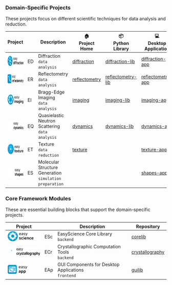 ### Domain-Specific Projects

These projects focus on different scientific techniques for data analysis and reduction.

| Project | | Description | 🏠<br/>Project<br/>Home | 📦<br/>Python<br/>Library | 💻<br/>Desktop<br/>Application |
|---------|-|-------------|-------------------------|---------------------------|---------------------------------|
| <picture><source media='(prefers-color-scheme: light)' srcset='https://raw.githubusercontent.com/easyscience/assets-branding/refs/heads/master/easydiffraction/logos/light.svg'><source media='(prefers-color-scheme: dark)' srcset='https://raw.githubusercontent.com/easyscience/assets-branding/refs/heads/master/easydiffraction/logos/dark.svg'><img src='https://raw.githubusercontent.com/easyscience/assets-branding/refs/heads/master/easydiffraction/logos/light.svg' height='32px' alt='EasyDiffraction'></picture> | ED | Diffraction<br/>`data analysis` | [diffraction] | [diffraction-lib] | [diffraction-app] |
| <picture><source media='(prefers-color-scheme: light)' srcset='https://raw.githubusercontent.com/easyscience/assets-branding/refs/heads/master/easyreflectometry/logos/light.svg'><source media='(prefers-color-scheme: dark)' srcset='https://raw.githubusercontent.com/easyscience/assets-branding/refs/heads/master/easyreflectometry/logos/dark.svg'><img src='https://raw.githubusercontent.com/easyscience/assets-branding/refs/heads/master/easyreflectometry/logos/light.svg' height='32px' alt='EasyReflectometry'></picture> | ER | Reflectometry<br/>`data analysis` | [reflectometry] | [reflectometry-lib] | [reflectometry-app] |
| <picture><source media='(prefers-color-scheme: light)' srcset='https://raw.githubusercontent.com/easyscience/assets-branding/refs/heads/master/easyimaging/logos/light.svg'><source media='(prefers-color-scheme: dark)' srcset='https://raw.githubusercontent.com/easyscience/assets-branding/refs/heads/master/easyimaging/logos/dark.svg'><img src='https://raw.githubusercontent.com/easyscience/assets-branding/refs/heads/master/easyimaging/logos/light.svg' height='32px' alt='EasyImaging'></picture> | EI | Bragg-Edge Imaging<br/>`data analysis` | [imaging] | [imaging-lib] | [imaging-app] |
| <picture><source media='(prefers-color-scheme: light)' srcset='https://raw.githubusercontent.com/easyscience/assets-branding/refs/heads/master/easydynamics/logos/light.svg'><source media='(prefers-color-scheme: dark)' srcset='https://raw.githubusercontent.com/easyscience/assets-branding/refs/heads/master/easydynamics/logos/dark.svg'><img src='https://raw.githubusercontent.com/easyscience/assets-branding/refs/heads/master/easydynamics/logos/light.svg' height='32px' alt='EasyDynamics'></picture> | EQ | Quasielastic Neutron Scattering<br/>`data analysis` | [dynamics] | [dynamics-lib] | [dynamics-app] |
| <picture><source media='(prefers-color-scheme: light)' srcset='https://raw.githubusercontent.com/easyscience/assets-branding/refs/heads/master/easytexture/logos/light.svg'><source media='(prefers-color-scheme: dark)' srcset='https://raw.githubusercontent.com/easyscience/assets-branding/refs/heads/master/easytexture/logos/dark.svg'><img src='https://raw.githubusercontent.com/easyscience/assets-branding/refs/heads/master/easytexture/logos/light.svg' height='32px' alt='EasyTexture'></picture> | ET | Texture<br/>`data reduction` | [texture] |  | [texture-app] |
| <picture><source media='(prefers-color-scheme: light)' srcset='https://raw.githubusercontent.com/easyscience/assets-branding/refs/heads/master/easyshapes/logos/light.svg'><source media='(prefers-color-scheme: dark)' srcset='https://raw.githubusercontent.com/easyscience/assets-branding/refs/heads/master/easyshapes/logos/dark.svg'><img src='https://raw.githubusercontent.com/easyscience/assets-branding/refs/heads/master/easyshapes/logos/light.svg' height='32px' alt='EasyShapes'></picture> | ES | Molecular Structure Generation<br/>`simulation preparation` |  |  | [shapes-app] |


### Core Framework Modules

These are essential building blocks that support the domain-specific projects.

| Project | | Description | Repository |
|---------|-|-------------|------------|
| <picture><source media='(prefers-color-scheme: light)' srcset='https://raw.githubusercontent.com/easyscience/assets-branding/refs/heads/master/easyscience/logos/light.svg'><source media='(prefers-color-scheme: dark)' srcset='https://raw.githubusercontent.com/easyscience/assets-branding/refs/heads/master/easyscience/logos/dark.svg'><img src='https://raw.githubusercontent.com/easyscience/assets-branding/refs/heads/master/easyscience/logos/light.svg' height='32px' alt='EasyScience'></picture> | ESc | EasyScience Core Library<br/>`backend` | [corelib] |
| <picture><source media='(prefers-color-scheme: light)' srcset='https://raw.githubusercontent.com/easyscience/assets-branding/refs/heads/master/easycrystallography/logos/light.svg'><source media='(prefers-color-scheme: dark)' srcset='https://raw.githubusercontent.com/easyscience/assets-branding/refs/heads/master/easycrystallography/logos/dark.svg'><img src='https://raw.githubusercontent.com/easyscience/assets-branding/refs/heads/master/easycrystallography/logos/light.svg' height='32px' alt='easycrystallography'></picture> | ECr | Crystallographic Computation Tools<br/>`backend` | [crystallography] |
| <picture><source media='(prefers-color-scheme: light)' srcset='https://raw.githubusercontent.com/easyscience/assets-branding/refs/heads/master/easyapp/logos/light.svg'><source media='(prefers-color-scheme: dark)' srcset='https://raw.githubusercontent.com/easyscience/assets-branding/refs/heads/master/easyapp/logos/dark.svg'><img src='https://raw.githubusercontent.com/easyscience/assets-branding/refs/heads/master/easyapp/logos/light.svg' height='32px' alt='easyapp'></picture> | EAp | GUI Components for Desktop Applications<br/>`frontend` | [guilib] |


<!---Domain-Specific Projects--->
[diffraction]: https://github.com/easyscience/diffraction
[diffraction-lib]: https://github.com/easyscience/diffraction-lib
[diffraction-app]: https://github.com/easyscience/diffraction-app
[reflectometry]: https://github.com/easyscience/reflectometry
[reflectometry-lib]: https://github.com/easyscience/reflectometry-lib
[reflectometry-app]: https://github.com/easyscience/reflectometry-app
[imaging]: https://github.com/easyscience/imaging
[imaging-lib]: https://github.com/easyscience/imaging-lib
[imaging-app]: https://github.com/easyscience/imaging-app
[dynamics]: https://github.com/easyscience/dynamics
[dynamics-lib]: https://github.com/easyscience/dynamics-lib
[dynamics-app]: https://github.com/easyscience/dynamics-app
[texture]: https://github.com/easyscience/texture
[texture-app]: https://github.com/easyscience/texture-app
[shapes-app]: https://github.com/easyscience/shapes-app

<!---Core Framework Modules--->
[corelib]: https://github.com/easyscience/corelib
[crystallography]: https://github.com/easyscience/crystallography
[guilib]: https://github.com/easyscience/guilib
